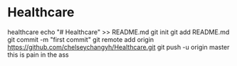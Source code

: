 # Healthcare
healthcare
echo "# Healthcare" >> README.md
git init
git add README.md
git commit -m "first commit"
git remote add origin https://github.com/chelseychangyh/Healthcare.git
git push -u origin master
this is pain in the ass
